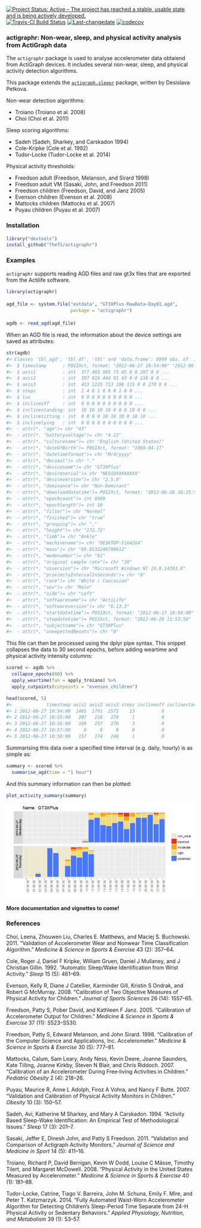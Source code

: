 [![Project Status: Active – The project has reached a stable, usable state and is being actively developed.](http://www.repostatus.org/badges/latest/active.svg)](http://www.repostatus.org/#active) [![Travis-CI Build Status](https://travis-ci.org/TheTS/actigraphr.svg?branch=master)](https://travis-ci.org/TheTS/actigraphr) [![Last-changedate](https://img.shields.io/badge/last%20change-2018--05--30-yellowgreen.svg)](/commits/master) [![codecov](https://codecov.io/gh/TheTS/actigraphr/branch/master/graph/badge.svg)](https://codecov.io/gh/TheTS/actigraphr)

<!-- README.md is generated from README.Rmd. Please edit that file -->
### actigraphr: Non-wear, sleep, and physical activity analysis from ActiGraph data

The `actigraphr` package is used to analyse accelerometer data obtaiend from ActiGraph devices. It includes several non-wear, sleep, and physical activity detection algorithms.

This package extends the [`actigraph.sleepr`](https://github.com/dipetkov/actigraph.sleepr) package, written by Desislava Petkova.

Non-wear detection algorithms:

-   Troiano (Troiano et al. 2008)
-   Choi (Choi et al. 2011)

Sleep scoring algorithms:

-   Sadeh (Sadeh, Sharkey, and Carskadon 1994)
-   Cole-Kripke (Cole et al. 1992)
-   Tudor-Locke (Tudor-Locke et al. 2014)

Physical activity thresholds:

-   Freedson adult (Freedson, Melanson, and Sirard 1998)
-   Freedson adult VM (Sasaki, John, and Freedson 2011)
-   Freedson children (Freedson, David, and Janz 2005)
-   Evenson children (Evenson et al. 2008)
-   Mattocks children (Mattocks et al. 2007)
-   Puyau children (Puyau et al. 2007)

### Installation

``` r
library("devtools")
install_github("TheTS/actigraphr")
```

### Examples

`actigraphr` supports reading AGD files and raw gt3x files that are exported from the Actilife software.

``` r
library(actigraphr)

agd_file <- system.file("extdata", "GT3XPlus-RawData-Day01.agd",
                        package = "actigraphr")

agdb <- read_agd(agd_file)
```

When an AGD file is read, the information about the device settings are saved as attributes:

``` r
str(agdb)
#> Classes 'tbl_agd', 'tbl_df', 'tbl' and 'data.frame': 8999 obs. of  10 variables:
#>  $ timestamp      : POSIXct, format: "2012-06-27 10:54:00" "2012-06-27 10:54:10" ...
#>  $ axis1          : int  377 465 505 73 45 0 0 207 0 0 ...
#>  $ axis2          : int  397 816 444 91 43 0 0 218 0 0 ...
#>  $ axis3          : int  413 1225 713 106 115 0 0 270 0 0 ...
#>  $ steps          : int  2 4 6 1 0 0 0 1 0 0 ...
#>  $ lux            : int  0 0 0 0 0 0 0 0 0 0 ...
#>  $ inclineoff     : int  0 0 0 0 0 0 0 0 0 0 ...
#>  $ inclinestanding: int  10 10 10 10 0 0 0 10 0 0 ...
#>  $ inclinesitting : int  0 0 0 0 10 10 10 0 10 10 ...
#>  $ inclinelying   : int  0 0 0 0 0 0 0 0 0 0 ...
#>  - attr(*, "age")= chr "43"
#>  - attr(*, "batteryvoltage")= chr "4.22"
#>  - attr(*, "culturename")= chr "English (United States)"
#>  - attr(*, "dateOfBirth")= POSIXct, format: "1969-04-17"
#>  - attr(*, "datetimeformat")= chr "M/d/yyyy"
#>  - attr(*, "decimal")= chr "."
#>  - attr(*, "devicename")= chr "GT3XPlus"
#>  - attr(*, "deviceserial")= chr "NEO1DXXXXXXXX"
#>  - attr(*, "deviceversion")= chr "2.5.0"
#>  - attr(*, "dominance")= chr "Non-Dominant"
#>  - attr(*, "downloaddatetime")= POSIXct, format: "2012-06-28 16:25:52"
#>  - attr(*, "epochcount")= int 8999
#>  - attr(*, "epochlength")= int 10
#>  - attr(*, "filter")= chr "Normal"
#>  - attr(*, "finished")= chr "true"
#>  - attr(*, "grouping")= chr ","
#>  - attr(*, "height")= chr "172.72"
#>  - attr(*, "limb")= chr "Ankle"
#>  - attr(*, "machinename")= chr "DESKTOP-51642G4"
#>  - attr(*, "mass")= chr "69.8532249799612"
#>  - attr(*, "modenumber")= chr "61"
#>  - attr(*, "original sample rate")= chr "30"
#>  - attr(*, "osversion")= chr "Microsoft Windows NT 10.0.14393.0"
#>  - attr(*, "proximityIntervalInSeconds")= chr "0"
#>  - attr(*, "race")= chr "White / Caucasian"
#>  - attr(*, "sex")= chr "Male"
#>  - attr(*, "side")= chr "Left"
#>  - attr(*, "softwarename")= chr "ActiLife"
#>  - attr(*, "softwareversion")= chr "6.13.3"
#>  - attr(*, "startdatetime")= POSIXct, format: "2012-06-27 10:54:00"
#>  - attr(*, "stopdatetime")= POSIXct, format: "2012-06-28 11:53:58"
#>  - attr(*, "subjectname")= chr "GT3XPlus"
#>  - attr(*, "unexpectedResets")= chr "0"
```

This file can then be processed using the dplyr pipe syntax. This snippet collapses the data to 30 second epochs, before adding weartime and physical activity intensity columns:

``` r
scored <- agdb %>% 
  collapse_epochs(60) %>% 
  apply_weartime(fun = apply_troiano) %>% 
  apply_cutpoints(cutpoints = "evenson_children") 
```

``` r
head(scored, 5)
#>             timestamp axis1 axis2 axis3 steps inclineoff inclinestanding inclinesitting inclinelying wear activity
#> 1 2012-06-27 10:54:00  1465  1791  2572    13          0              40             20            0    1        2
#> 2 2012-06-27 10:55:00   207   218   270     1          0              10             50            0    1        2
#> 3 2012-06-27 10:56:00   169   257   270     3          0              11             49            0    1        2
#> 4 2012-06-27 10:57:00     0     0     0     0          0               0             60            0    1        1
#> 5 2012-06-27 10:58:00   157   174   248     1          0              10             50            0    1        2
```

Summarising this data over a specified time interval (e.g. daily, hourly) is as simple as:

``` r
summary <- scored %>% 
  summarise_agd(time = "1 hour")
```

And this summary information can then be plotted:

``` r
plot_activity_summary(summary)
```

![](README-unnamed-chunk-9-1.png)

**More documentation and vignettes to come!**

### References

Choi, Leena, Zhouwen Liu, Charles E. Matthews, and Maciej S. Buchowski. 2011. “Validation of Accelerometer Wear and Nonwear Time Classification Algorithm.” *Medicine & Science in Sports & Exercise* 43 (2): 357–64.

Cole, Roger J, Daniel F Kripke, William Gruen, Daniel J Mullaney, and J Christian Gillin. 1992. “Automatic Sleep/Wake Identification from Wrist Activity.” *Sleep* 15 (5): 461–69.

Evenson, Kelly R, Diane J Catellier, Karminder Gill, Kristin S Ondrak, and Robert G McMurray. 2008. “Calibration of Two Objective Measures of Physical Activity for Children.” *Journal of Sports Sciences* 26 (14): 1557–65.

Freedson, Patty S, Pober David, and Kathleen F Janz. 2005. “Calibration of Accelerometer Output for Children.” *Medicine & Science in Sports & Exercise* 37 (11): S523–S530.

Freedson, Patty S, Edward Melanson, and John Sirard. 1998. “Calibration of the Computer Science and Applications, Inc. Accelerometer.” *Medicine & Science in Sports & Exercise* 30 (5): 777–81.

Mattocks, Calum, Sam Leary, Andy Ness, Kevin Deere, Joanne Saunders, Kate Tilling, Joanne Kirkby, Steven N Blair, and Chris Riddoch. 2007. “Calibration of an Accelerometer During Free‐living Activities in Children.” *Pediatric Obesity* 2 (4): 218–26.

Puyau, Maurice R, Anne L Adolph, Firoz A Vohra, and Nancy F Butte. 2007. “Validation and Calibration of Physical Activity Monitors in Children.” *Obesity* 10 (3): 150–57.

Sadeh, Avi, Katherine M Sharkey, and Mary A Carskadon. 1994. “Activity Based Sleep-Wake Identification: An Empirical Test of Methodological Issues.” *Sleep* 17 (3): 201–7.

Sasaki, Jeffer E, Dinesh John, and Patty S Freedson. 2011. “Validation and Comparison of Actigraph Activity Monitors.” *Journal of Science and Medicine in Sport* 14 (5): 411–16.

Troiano, Richard P, David Berrigan, Kevin W Dodd, Louise C Mâsse, Timothy Tilert, and Margaret McDowell. 2008. “Physical Activity in the United States Measured by Accelerometer.” *Medicine & Science in Sports & Exercise* 40 (1): 181–88.

Tudor-Locke, Catrine, Tiago V. Barreira, John M. Schuna, Emily F. Mire, and Peter T. Katzmarzyk. 2014. “Fully Automated Waist-Worn Accelerometer Algorithm for Detecting Children’s Sleep-Period Time Separate from 24-H Physical Activity or Sedentary Behaviors.” *Applied Physiology, Nutrition, and Metabolism* 39 (1): 53–57.
